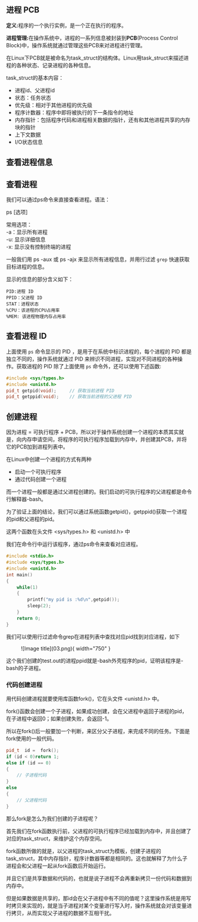 
## **进程 PCB**

<strong>定义:</strong>程序的一个执行实例，是一个正在执行的程序。

<strong>进程管理:</strong>在操作系统中，进程的一系列信息被封装到**PCB**(Process Control Block)中，操作系统就通过管理这些PCB来对进程进行管理。

在Linux下PCB就是被命名为task_struct的结构体。Linux用task_struct来描述进程的各种状态、记录进程的各种信息。

task_struct的基本内容：

- 进程id、父进程id
- 状态：任务状态
- 优先级：相对于其他进程的优先级
- 程序计数器：程序中即将被执行的下一条指令的地址
- 内存指针：包括程序代码和进程相关数据的指针，还有和其他进程共享的内存块的指针
- 上下文数据
- I/O状态信息



## **查看进程信息**

## **查看进程**

<!-- **方法一：**
在Linux下我们可以访问根目录下的/proc文件夹，每当创建一个新的进程，都会在该目录下创建对应的文件夹，对应进程的文件夹里会有许多信息文件，我们先来认识两个。

![](02.png)

**exe**就相当于Windows下的快捷方式，记录的是该进程可执行文件的路径。

**cwd**(current working director)就是该文件的工作目录，也就是文件操作时所说的当前目录，我们可以通过chdir()函数来改变一份代码的工作目录，其函数原型为：
```cpp
void chdir(const char* newdir)
```

**方法二：** -->

我们可以通过ps命令来直接查看进程。语法：

ps [选项]

常用选项：<br>
-a：显示所有进程<br>
-u: 显示详细信息<br>
-x: 显示没有控制终端的进程<br>

一般我们用 ps -aux 或 ps -ajx 来显示所有进程信息，并用行过滤 `grep` 快速获取目标进程的信息。

显示的信息的部分含义如下：
```
PID:进程 ID
PPID：父进程 ID
STAT：进程状态
%CPU：该进程的CPU占用率
%MEM: 该进程物理内存占用率
```

## **查看进程 ID**

上面使用 `ps` 命令显示的 PID ，是用于在系统中标识进程的，每个进程的 PID 都是独立不同的，操作系统就通过 PID 来辨识不同进程，实现对不同进程的各种操作。获取进程的 PID 除了上面使用 `ps` 命令外，还可以使用下述函数:

```cpp
#include <sys/types.h>
#include <unistd.h>
pid_t getpid(void);     // 获取当前进程 PID
pid_t getppid(void);    // 获取当前进程的父进程 PID
```

## **创建进程**

因为进程 = 可执行程序 + PCB，所以对于操作系统创建一个进程的本质其实就是，向内存申请空间，将程序的可执行程序加载到内存中，并创建其PCB，并将它的PCB加到进程列表中。


在Linux中创建一个进程的方式有两种
- 启动一个可执行程序
- 通过代码创建一个进程

而一个进程一般都是通过父进程创建的。我们启动的可执行程序的父进程都是命令行解释器-bash。

为了验证上面的结论，我们可以通过系统函数getpid()，getppid()获取一个进程的pid和父进程的pid。

这两个函数在头文件 <sys/types.h\> 和 <unistd.h\> 中

我们在命令行中运行该程序，通过ps命令来查看对应进程。

```cpp
#include <stdio.h>    
#include <sys/types.h>    
#include <unistd.h>    
int main()    
{    
    while(1)    
    {    
        printf("my pid is :%d\n",getpid());     
        sleep(2);    
    }       
    return 0;    
}  
```

我们可以使用行过滤命令grep在进程列表中查找对应pid找到对应进程，如下

<figure markdown="span">
  ![Image title](03.png){ width="750" }
</figure>

<!-- <div align="center"><img src="./03.png"width="750"></div> -->

这个我们创建的test.out的进程ppid就是-bash外壳程序的pid，证明该程序是-bash的子进程。


### **代码创建进程**

用代码创建进程就要使用库函数fork()，它在头文件 <unistd.h\> 中。

fork()函数会创建一个子进程，如果成功创建，会在父进程中返回子进程的pid，在子进程中返回0；如果创建失败，会返回-1。

所以在fork()后一般要加一个判断，来区分父子进程，来完成不同的任务。下面是fork使用的一般代码。


```cpp
pid_t  id =  fork();  
if (id < 0)return 1;  
else if (id == 0)  
{  
    // 子进程代码  
}  
else                                           
{                   
    // 父进程代码 
}
```

那么fork是怎么为我们创建的子进程呢？

首先我们在fork函数执行前，父进程的可执行程序已经加载到内存中，并且创建了对应的task_struct，来维护这个内存空间。

fork函数所做的就是，以父进程的task_struct为模板，创建子进程的task_struct，其中内存指针，程序计数器等都是相同的。这也就解释了为什么子进程会和父进程一起从fork函数后开始运行。

并且它们是共享数据和代码的，也就是说子进程不会再重新拷贝一份代码和数据到内存中。

但是如果数据是共享的，那id会在父子进程中有不同的值呢？这里操作系统是用写时拷贝来实现的，就是当子进程对某个变量进行写入时，操作系统就会对该变量进行拷贝，从而实现父子进程的数据不互相干扰。